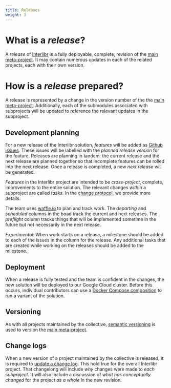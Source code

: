 ```yaml
---
title: Releases
weight: 3
---
```


# What is a *release*?

A *release* of [Interlibr](https://github.com/Xalgorithms/interlibr) is a fully
deployable, complete, revision of the [main
meta-project](https://github.com/Xalgorithms/interlibr). It may contain numerous
updates in each of the related projects, each with their own version.

# How is a *release* prepared?

A release is represented by a change in the version number of the the [main
meta-project](https://github.com/Xalgorithms/interlibr). Additionally, each of
the submodules associated with subprojects will be updated to reference the
relevant updates in the subproject.

## Development planning

For a new release of the Interlibr solution, *features* will be added as [Github
issues](https://github.com/Xalgorithms/interlibr/issues). These issues will be
labelled with the *planned release version* for the feature. Releases are
planning in tandem: the current release and the next release are planned
together so that incomplete features can be rolled into the next release. Once a
release is completed, a new *next release* will be generated.

*Features* in the Interlibr project are intended to be *cross-project*,
complete, improvements to the entire solution. The relevant changes *within* a
subproject are called *tasks*. In the [change protocol](./changes.md), we
provide more details.

The team uses
[waffle.io](https://waffle.io/Xalgorithms/interlibr) to plan and
track work. The *departing* and *scheduled* columns in the boad track the
current and next releases. The *preflight* column tracks things that will be
implemented sometime in the future but not necessarily in the next release.

*Experimental*: When work starts on a release, a milestone should be added to
each of the issues in the column for the release. Any additional tasks that are
created while working on the releases should be added to the milestone.

## Deployment

When a release is fully tested and the team is confident in the changes, the new
solution will be deployed to our Google Cloud cluster. Before this occurs,
individual contributors can use a [Docker Compose
composition](https://github.com/Xalgorithms/interlibr/tree/master/ops/docker-compose)
to run a variant of the solution.

## Versioning

As with all projects maintained by the collective, [semantic
versioning](https://semver.org/) is used to version the [main
meta-project](https://github.com/Xalgorithms/interlibr).

## Change logs

When a new version of a project maintained by the collective is released, it is
required to [update a change log](https://keepachangelog.com/en/1.0.0/). This
hold true for the overall Interlibr project. That changelong will include *why*
changes were made to *each subproject*. It will also include a discussion of
*what has conceptually changed* for the project *as a whole* in the new
revision.

